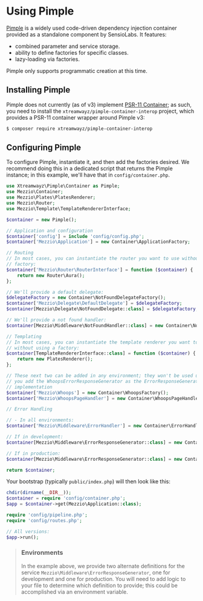 # Using Pimple

[Pimple](http://pimple.sensiolabs.org/) is a widely used code-driven dependency
injection container provided as a standalone component by SensioLabs. It
features:

- combined parameter and service storage.
- ability to define factories for specific classes.
- lazy-loading via factories.

Pimple only supports programmatic creation at this time.

## Installing Pimple

Pimple does not currently (as of v3) implement
[PSR-11 Container](https://www.php-fig.org/psr/psr-11/); as
such, you need to install the `xtreamwayz/pimple-container-interop` project,
which provides a PSR-11 container wrapper around Pimple v3:

```bash
$ composer require xtreamwayz/pimple-container-interop
```

## Configuring Pimple

To configure Pimple, instantiate it, and then add the factories desired. We
recommend doing this in a dedicated script that returns the Pimple instance; in
this example, we'll have that in `config/container.php`.

```php
use Xtreamwayz\Pimple\Container as Pimple;
use Mezzio\Container;
use Mezzio\Plates\PlatesRenderer;
use Mezzio\Router;
use Mezzio\Template\TemplateRendererInterface;

$container = new Pimple();

// Application and configuration
$container['config'] = include 'config/config.php';
$container['Mezzio\Application'] = new Container\ApplicationFactory;

// Routing
// In most cases, you can instantiate the router you want to use without using a
// factory:
$container['Mezzio\Router\RouterInterface'] = function ($container) {
    return new Router\Aura();
};

// We'll provide a default delegate:
$delegateFactory = new Container\NotFoundDelegateFactory();
$container['Mezzio\Delegate\DefaultDelegate'] = $delegateFactory;
$container[Mezzio\Delegate\NotFoundDelegate::class] = $delegateFactory;

// We'll provide a not found handler:
$container[Mezzio\Middleware\NotFoundHandler::class] = new Container\NotFoundHandlerFactory();

// Templating
// In most cases, you can instantiate the template renderer you want to use
// without using a factory:
$container[TemplateRendererInterface::class] = function ($container) {
    return new PlatesRenderer();
};

// These next two can be added in any environment; they won't be used unless
// you add the WhoopsErrorResponseGenerator as the ErrorResponseGenerator
// implementation
$container['Mezzio\Whoops'] = new Container\WhoopsFactory();
$container['Mezzio\WhoopsPageHandler'] = new Container\WhoopsPageHandlerFactory();

// Error Handling

// - In all environments:
$container['Mezzio\Middleware\ErrorHandler'] = new Container\ErrorHandlerFactory();

// If in development:
$container[Mezzio\Middleware\ErrorResponseGenerator::class] = new Container\WhoopsErrorResponseGeneratorFactory();

// If in production:
$container[Mezzio\Middleware\ErrorResponseGenerator::class] = new Container\ErrorResponseGeneratorFactory();

return $container;
```

Your bootstrap (typically `public/index.php`) will then look like this:

```php
chdir(dirname(__DIR__));
$container = require 'config/container.php';
$app = $container->get(Mezzio\Application::class);

require 'config/pipeline.php';
require 'config/routes.php';

// All versions:
$app->run();
```

> ### Environments
>
> In the example above, we provide two alternate definitions for the
> service `Mezzio\Middleware\ErrorResponseGenerator`, one for
> development and one for production. You will need to add logic to your file to
> determine which definition to provide; this could be accomplished via an
> environment variable.
